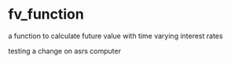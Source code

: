 # fv_function
a function to calculate future value with time varying interest rates

testing a change on asrs computer
